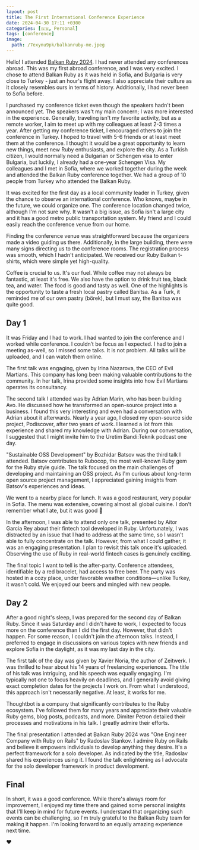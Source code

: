 ```yaml
---
layout: post
title: The First International Conference Experience
date: 2024-04-30 17:11 +0300
categories: [🇬🇧, Personal]
tags: [conference]
image:
  path: /7exynu9pk/balkanruby-me.jpeg
---
```

Hello! I attended [Balkan Ruby 2024](https://balkanruby.com/2024). I had never attended any conferences abroad. This was my first abroad conference, and I was very excited. I chose to attend Balkan Ruby as it was held in Sofia, and Bulgaria is very close to Turkey - just an hour's flight away. I also appreciate their culture as it closely resembles ours in terms of history. Additionally, I had never been to Sofia before.

I purchased my conference ticket even though the speakers hadn't been announced yet. The speakers was't my main concern; I was more interested in the experience. Generally, traveling isn't my favorite activity, but as a remote worker, I aim to meet up with my colleagues at least 2-3 times a year. After getting my conference ticket, I encouraged others to join the conference in Turkey. I hoped to travel with 5-6 friends or at least meet them at the conference. I thought it would be a great opportunity to learn new things, meet new Ruby enthusiasts, and explore the city. As a Turkish citizen, I would normally need a Bulgarian or Schengen visa to enter Bulgaria, but luckily, I already had a one-year Schengen Visa. My colleagues and I met in Sofia, where we worked together during the week and attended the Balkan Ruby conference together. We had a group of 10 people from Turkey who attended the Balkan Ruby.

It was excited for the first day as a local community leader in Turkey, given the chance to observe an international conference. Who knows, maybe in the future, we could organize one. The conference location changed twice, although I'm not sure why. It wasn't a big issue, as Sofia isn't a large city and it has a good metro public transportation system. My friend and I could easily reach the conference venue from our home.

Finding the conference venue was straightforward because the organizers made a video guiding us there. Additionally, in the large building, there were many signs directing us to the conference rooms. The registration process was smooth, which I hadn't anticipated. We received our Ruby Balkan t-shirts, which were simple yet high-quality.

Coffee is crucial to us. It's our fuel. While coffee may not always be fantastic, at least it's free. We also have the option to drink fruit tea, black tea, and water. The food is good and tasty as well. One of the highlights is the opportunity to taste a fresh local pastry called Banitsa. As a Turk, it reminded me of our own pastry (börek), but I must say, the Banitsa was quite good.

## Day 1

It was Friday and I had to work. I had wanted to join the conference and I worked while conference. I couldn’t be focus as I expected. I had to join a meeting as-well, so I missed some talks. It is not problem. All talks will be uploaded, and I can watch them online.

The first talk was engaging, given by Irina Nazarova, the CEO of Evil Martians. This company has long been making valuable contributions to the community. In her talk, Irina provided some insights into how Evil Martians operates its consultancy.

The second talk I attended was by Adrian Marin, who has been building Avo. He discussed how he transformed an open-source project into a business. I found this very interesting and even had a conversation with Adrian about it afterwards. Nearly a year ago, I closed my open-source side project, Podiscover, after two years of work. I learned a lot from this experience and shared my knowledge with Adrian. During our conversation, I suggested that I might invite him to the Uretim Bandi:Teknik podcast one day.

"Sustainable OSS Development" by Bozhidar Batsov was the third talk I attended. Batsov contributes to Rubocop, the most well-known Ruby gem for the Ruby style guide. The talk focused on the main challenges of developing and maintaining an OSS project. As I'm curious about long-term open source project management, I appreciated gaining insights from Batsov's experiences and ideas.

We went to a nearby place for lunch. It was a good restaurant, very popular in Sofia. The menu was extensive, covering almost all global cuisine. I don't remember what I ate, but it was good 🙂

In the afternoon, I was able to attend only one talk, presented by Aitor Garcia Rey about their fintech tool developed in Ruby. Unfortunately, I was distracted by an issue that I had to address at the same time, so I wasn't able to fully concentrate on the talk. However, from what I could gather, it was an engaging presentation. I plan to revisit this talk once it's uploaded. Observing the use of Ruby in real-world fintech cases is genuinely exciting.

The final topic I want to tell is the after-party. Conference attendees, identifiable by a red bracelet, had access to free beer. The party was hosted in a cozy place, under favorable weather conditions—unlike Turkey, it wasn't cold. We enjoyed our beers and mingled with new people.

## Day 2

After a good night's sleep, I was prepared for the second day of Balkan Ruby. Since it was Saturday and I didn't have to work, I expected to focus more on the conference than I did the first day. However, that didn't happen. For some reason, I couldn't join the afternoon talks. Instead, I preferred to engage in discussions on various topics with new friends and explore Sofia in the daylight, as it was my last day in the city.

The first talk of the day was given by Xavier Noria, the author of Zeitwerk. I was thrilled to hear about his 14 years of freelancing experiences. The title of his talk was intriguing, and his speech was equally engaging. I'm typically not one to focus heavily on deadlines, and I generally avoid giving exact completion dates for the projects I work on. From what I understood, this approach isn't necessarily negative. At least, it works for me.

Thoughtbot is a company that significantly contributes to the Ruby ecosystem. I've followed them for many years and appreciate their valuable Ruby gems, blog posts, podcasts, and more. Dimiter Petron detailed their processes and motivations in his talk. I greatly admire their efforts.

The final presentation I attended at Balkan Ruby 2024 was "One Engineer Company with Ruby on Rails" by Radoslav Stankov. I admire Ruby on Rails and believe it empowers individuals to develop anything they desire. It's a perfect framework for a solo developer. As indicated by the title, Radoslav shared his experiences using it. I found the talk enlightening as I advocate for the solo developer framework in product development.

## Final

In short, it was a good conference. While there's always room for improvement, I enjoyed my time there and gained some personal insights that I'll keep in mind for future events. I understand that organizing such events can be challenging, so I'm truly grateful to the Balkan Ruby team for making it happen. I'm looking forward to an equally amazing experience next time.

❤️
